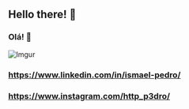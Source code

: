 ## Hello there! 👋
### Olá! 👋

![Imgur](https://imgur.com/fHODavK)

### https://www.linkedin.com/in/ismael-pedro/
### https://www.instagram.com/http_p3dro/
